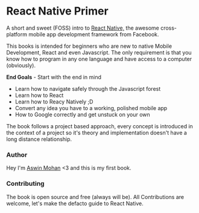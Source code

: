 # React Native Primer

A short and sweet \(FOSS\) intro to [React Native,](https://facebook.github.io/react-native/ "Link to Official Docs") the awesome cross-platform mobile app development framework from Facebook.

This books is intended for beginners who are new to native Mobile Development, React and even Javascript. The only requirement is that you know how to program in any one language and have access to a computer \(obviously\).



**End Goals** - Start with the end in mind

* Learn how to navigate safely through  the Javascript forest
* Learn how to React
* Learn how to Reacy Natively ;D
* Convert any idea you have to a working, polished mobile app
*  How to Google correctly and get unstuck on your own



The book follows a project based approach, every concept is introduced in the context of a project so it's theory and implementation doesn't have a long distance relationship.



### Author

Hey I'm [Aswin Mohan](http://aswinmohan.me/) &lt;3 and this is my first book.



### Contributing

The book is open source and free \(always will be\). All Contributions are welcome, let's make the defacto guide to React Native.



























